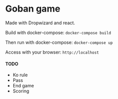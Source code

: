 # Goban game

Made with Dropwizard and react.

Build with docker-compose:
`docker-compose build`

Then run with docker-compose:
`docker-compose up`

Access with your browser:
`http://localhost`


#### TODO
 * Ko rule
 * Pass
 * End game
 * Scoring
